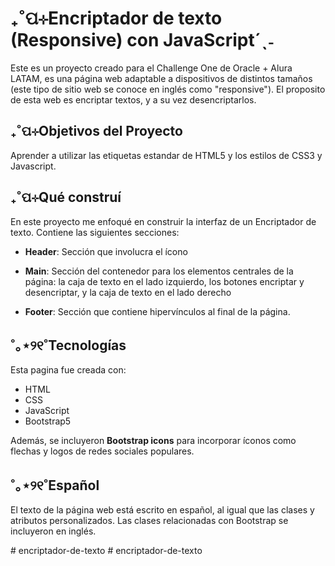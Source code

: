 # ₊˚ପ⊹Encriptador de texto (Responsive) con JavaScript´ˎ˗

Este es un proyecto creado para el Challenge One de Oracle + Alura LATAM, es una página web 
adaptable a dispositivos de distintos tamaños (este tipo de sitio web se conoce en inglés como 
"responsive"). El proposito de esta web es encriptar textos, y a su vez desencriptarlos.

## ₊˚ପ⊹Objetivos del Proyecto
Aprender a utilizar las etiquetas estandar de HTML5 y los estilos de CSS3 y Javascript.

## ₊˚ପ⊹Qué construí
En este proyecto me enfoqué en construir la interfaz de un Encriptador de texto. Contiene las siguientes secciones:

* **Header**: Sección que involucra el ícono

* **Main**: Sección del contenedor para los elementos centrales de la página: la caja de texto en el lado izquierdo, los botones encriptar y desencriptar, y la caja de texto en el lado derecho

* **Footer**: Sección que contiene hipervínculos al final de la página.


## ˚｡⋆୨୧˚Tecnologías

Esta pagina fue creada con:
* HTML
* CSS
* JavaScript
* Bootstrap5

Además, se incluyeron **Bootstrap icons** para incorporar íconos como flechas y logos de 
redes sociales populares.

## ˚｡⋆୨୧˚Español 

El texto de la página web está escrito en español, al igual que las clases y atributos
personalizados. Las clases relacionadas con Bootstrap se incluyeron en inglés.


#   e n c r i p t a d o r - d e - t e x t o  
 #   e n c r i p t a d o r - d e - t e x t o  
 